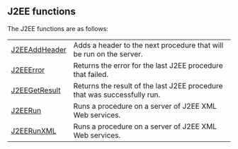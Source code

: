 


## J2EE functions
			



<a name="NOTE1"></a>
<a name="NOTE1_1"></a>
The J2EE functions are as follows:



|   |   |
| --- | --- |
| [J2EEAddHeader](../WDLang3/3047001.md) | Adds a header to the next procedure that will be run on the server. |
| [J2EEError](../WDLang3/3047010.md) | Returns the error for the last J2EE procedure that failed. |
| [J2EEGetResult](../WDLang3/3047003.md) | Returns the result of the last J2EE procedure that was successfully run. |
| [J2EERun](../WDLang3/3047007.md) | Runs a procedure on a server of J2EE XML Web services. |
| [J2EERunXML](../WDLang3/3047008.md) | Runs a procedure on a server of J2EE XML Web services. |






